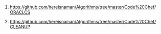 1) https://github.com/hereisnaman/Algorithms/tree/master/Code%20Chef/ORACLCS

2) https://github.com/hereisnaman/Algorithms/tree/master/Code%20Chef/CLEANUP
